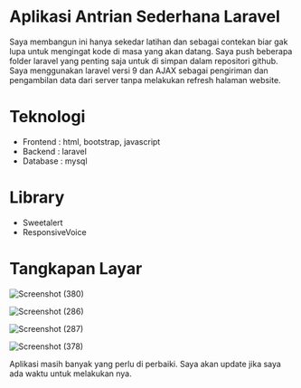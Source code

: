 # Aplikasi Antrian Sederhana Laravel
Saya membangun ini hanya sekedar latihan dan sebagai contekan biar gak lupa untuk mengingat kode di masa yang akan datang. Saya push beberapa folder laravel yang penting saja untuk di simpan dalam repositori github. Saya menggunakan laravel versi 9 dan AJAX sebagai pengiriman dan pengambilan data dari server tanpa melakukan refresh halaman website.

# Teknologi
- Frontend : html, bootstrap, javascript 
- Backend : laravel
- Database : mysql

# Library
- Sweetalert
- ResponsiveVoice

# Tangkapan Layar
![Screenshot (380)](https://user-images.githubusercontent.com/83481679/227674746-eebedcc5-baf6-418d-9e8d-90cde4b44759.png)

![Screenshot (286)](https://user-images.githubusercontent.com/83481679/227674625-a1074b4f-681c-4d1e-8276-47f54c05285c.png)

![Screenshot (287)](https://user-images.githubusercontent.com/83481679/227674626-4e111996-0fd9-4f68-9e04-5064fe3b7072.png)

![Screenshot (378)](https://user-images.githubusercontent.com/83481679/227674629-50386537-892c-43f1-a340-c5a569c3127d.png)

Aplikasi masih banyak yang perlu di perbaiki. Saya akan update jika saya ada waktu untuk melakukan nya.
